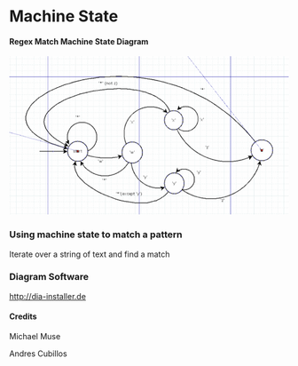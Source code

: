 # Machine State

#### Regex Match Machine State Diagram

![Mou icon](machineStateDiagram.png)


### Using machine state to match a pattern 

Iterate over a string of text and find a match

### Diagram Software
<http://dia-installer.de>

#### Credits

Michael Muse
  
Andres Cubillos
